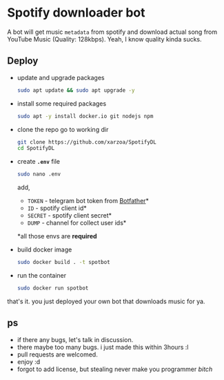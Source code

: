# Spotify downloader bot

A bot will get music ```metadata``` from spotify and download actual song from YouTube Music (Quality: 128kbps). Yeah, I know quality kinda sucks.

## Deploy

- update and upgrade packages
  ```sh
  sudo apt update && sudo apt upgrade -y
  ```
  
- install some required packages
  ```sh
  sudo apt -y install docker.io git nodejs npm
  ```

- clone the repo go to working dir
  ```sh
  git clone https://github.com/xarzoa/SpotifyDL
  cd SpotifyDL
  ```

- create **```.env```** file
  ```sh
  sudo nano .env
  ```
  add,
    - ```TOKEN``` - telegram bot token from [Botfather](https://t.me/botfather)*
    - ```ID``` - spotify client id*
    - ```SECRET``` - spotify client secret*
    - ```DUMP``` - channel for collect user ids*
  
  *all those envs are **required**
  
- build docker image
  ```sh
  sudo docker build . -t spotbot
  ```

- run the container
  ```sh
  sudo docker run spotbot
  ```

that's it. you just deployed your own bot that downloads music for ya. 

## ps 

- if there any bugs, let's talk in discussion.
- there maybe too many bugs. i just made this within 3hours :l
- pull requests are welcomed.
- enjoy :d
- forgot to add license, but stealing never make you programmer *bitch*